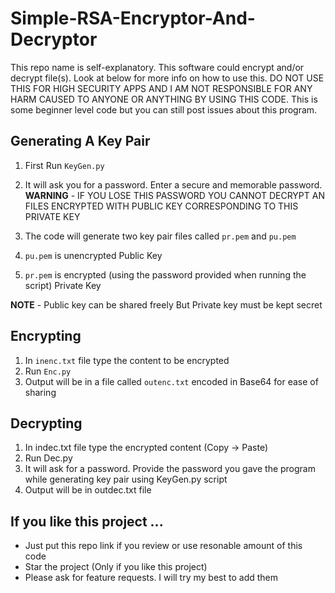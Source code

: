 # Simple-RSA-Encryptor-And-Decryptor
This repo name is self-explanatory. This software could encrypt and/or decrypt file(s). Look at below for more info on how to use this. DO NOT USE THIS FOR HIGH SECURITY APPS AND I AM NOT RESPONSIBLE FOR ANY HARM CAUSED TO ANYONE OR ANYTHING BY USING THIS CODE.  This is some beginner level code but you can still post issues about this program.


## Generating A Key Pair

 1. First Run `KeyGen.py`
 2. It will ask you for a password. Enter a secure and memorable password. 
      **WARNING** - IF YOU LOSE THIS PASSWORD YOU CANNOT DECRYPT AN FILES ENCRYPTED WITH PUBLIC KEY CORRESPONDING TO THIS PRIVATE KEY
      
 3. The code will generate two key pair files called `pr.pem` and `pu.pem`
 4. `pu.pem` is unencrypted Public Key
 5. `pr.pem` is encrypted (using the password provided when running the script) Private Key

**NOTE** - Public key can be shared freely But Private key must be kept secret


## Encrypting

 1. In `inenc.txt` file type the content to be encrypted 
 2. Run `Enc.py` 
 3. Output will be in a file called `outenc.txt` encoded in Base64 for ease of sharing

## Decrypting

 1. In indec.txt file type the encrypted content (Copy -> Paste)
 2. Run Dec.py
 3. It will ask for a password. Provide the password you gave the program while generating key pair using KeyGen.py script
 4. Output will be in outdec.txt file 

## If you like this project ...

 - Just put this repo link if you review or use resonable amount of this code
 - Star the project (Only if you like this project)
 - Please ask for feature requests. I will try my best to add them
